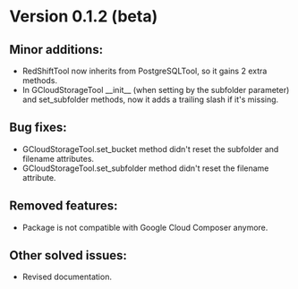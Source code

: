 # Version 0.1.2 (beta)

## Minor additions:
- RedShiftTool now inherits from PostgreSQLTool, so it gains 2 extra methods.
- In GCloudStorageTool \_\_init\_\_ (when setting by the subfolder parameter) and set_subfolder methods, now it adds a trailing slash if it's missing.

## Bug fixes:
- GCloudStorageTool.set_bucket method didn't reset the subfolder and filename attributes.
- GCloudStorageTool.set_subfolder method didn't reset the filename attribute.

## Removed features:
- Package is not compatible with Google Cloud Composer anymore.

## Other solved issues:
- Revised documentation.
